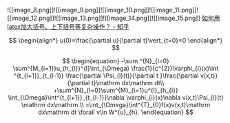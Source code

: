 ![[image_8.png]]![[image_9.png]]![[image_10.png]]![[image_11.png]]![[image_12.png]]![[image_13.png]]![[image_14.png]]![[image_15.png]]
[如何用latex加大括号、上下括号等复杂操作？ - 知乎](https://zhuanlan.zhihu.com/p/265587702)


$$
\begin{align*}
u(0)=\frac{\partial u}{\partial t}\vert_{t=0}=0
\end{align*}
$$


$$
\begin{equation}
-\sum ^{N}_{l=0} \sum^{M_{i=1}}u_{h_{i}}^{l}\int_{\Omega} \frac{1}{c^{2}}\varphi_{i}(x)\int ^{t_{l+1}}_{t_{l-1}} \frac{\partial \Psi_{l}(t)}{\partial t }\frac{\partial v(x,t)}{\partial t}\mathrm dx\mathrm dt\\
+\sum^{N}_{l=0}\sum^{M}_{i=1}u^{l}_{h_{i}} \int_{\Omega}\int^{t_{l+1}}_{t_{l-1}}\nabla \varphi_{i}(x)\nabla v(x,t)\Psi_{l}(t) \mathrm dx\mathrm \\
=\int_{\Omega}\int^{T}_{0}f(x)v(x,t)\mathrm dx\mathrm dt \forall v\in W^{u}_{h}.
\end{equation}
$$
